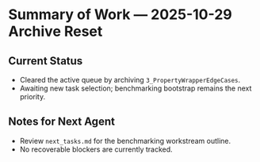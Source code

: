 # Summary of Work — 2025-10-29 Archive Reset

## Current Status
- Cleared the active queue by archiving `3_PropertyWrapperEdgeCases`.
- Awaiting new task selection; benchmarking bootstrap remains the next priority.

## Notes for Next Agent
- Review `next_tasks.md` for the benchmarking workstream outline.
- No recoverable blockers are currently tracked.
